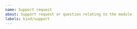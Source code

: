 ```yaml
---
name: Support request
about: Support request or question relating to the module
labels: kind/support
---
```


<!--
STOP, PLEASE READ BEFORE CREATING AN ISSUE!

If you're looking for help, check [Stack Overflow](https://stackoverflow.com/questions/tagged/terraform-spotinst-module/). You can also post your question on the [Spot Community Slack](http://slack.spot.io/).
-->
